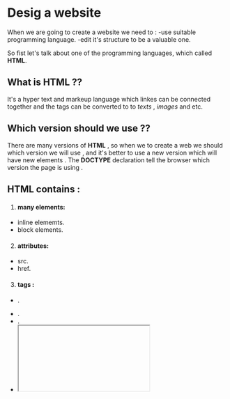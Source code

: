   # Desig a website

When we are going to create a website we need to :
-use suitable programming language.
-edit it's structure to be a valuable one.

So fist let's talk about one of the programming languages,
which called **HTML**.

## What is HTML ??
It's a hyper text and markeup language which linkes 
can be connected together and the tags can be converted to
to *texts* , *images* and etc.

## Which version should we use ??
There are many versions of **HTML** , so when we to create
a web we should which version we will use , and it's better 
to use a new version which will have new elements .
The **DOCTYPE** declaration tell the browser which version the page is using .

## HTML contains :
1. #### many elements:
  * inline elememts.
  * block elements.

2. #### attributes:
  * src.
  * href.

3. #### tags :
  * <p>.
  * <div> .
  * <meta> .
  * <iframe> .

 

All of these elements and tags are mentiond between these three main components of any **HTML** web :
1. **header** : contains the main heading and navigation.
2. **main** : contains articles which contains sections.
3. **footer** : may contains the copyrights or anything also.

Now after we added the texts and paraghraphs we should give this website a beautiful and valuable structure .
Firstly,we need to know some imformation like:
 #### 1. who is the site for:
  -the age range.
  -the country and etc.

#### 2.Why people visit our website.
#### 3.What they are trying to achieve.
#### 4.What information they need.

## The structure stage :

All of these information can be structured in a ***Site Map*** :

![Site Map](https://static-cse.canva.com/blob/12531/site-map-4.14af1db1.png)

Now the **first step** we should do is to sketch the website ***Wirefram*** :

![wirefram](https://d1zkqmcmykwifr.cloudfront.net/wp-content/uploads/2018/05/all-wireframes-1030x585.jpg)


which contains the web *elements* and how it will organized.
Some important things should be indicated for example :*size*,*color* and *style* , also we can use grouping and similarity to helpsimplify our information.
















